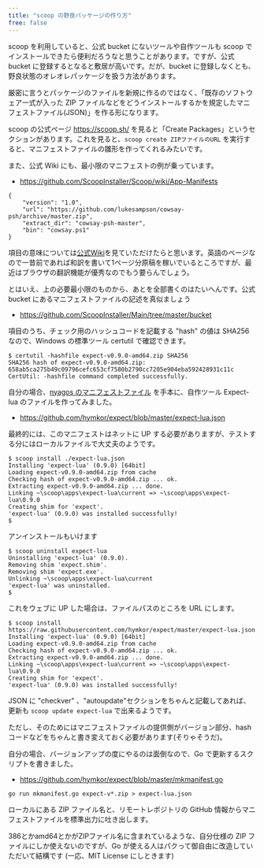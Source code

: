 ```yaml
---
title: "scoop の野良パッケージの作り方"
free: false
---
```


scoop を利用していると、公式 bucket にないツールや自作ツールも scoop でインストールできたら便利だろうなと思うことがあります。ですが、公式 bucket に登録するとなると敷居が高いです。だが、bucket に登録しなくとも、野良状態のオレオレパッケージを扱う方法があります。

厳密に言うとパッケージのファイルを新規に作るのではなく、「既存のソフトウェア一式が入った ZIP ファイルなどをどうインストールするかを規定したマニフェストファイル(JSON)」を作る形になります。

scoop の公式ページ https://scoop.sh/ を見ると「Create Packages」というセクションがあります。これを見ると、`scoop create ZIPファイルのURL` を実行すると、マニフェストファイルの雛形を作ってくれるみたいです。

また、公式 Wiki にも、最小限のマニフェストの例が乗っています。

- https://github.com/ScoopInstaller/Scoop/wiki/App-Manifests

```
{
    "version": "1.0",
    "url": "https://github.com/lukesampson/cowsay-psh/archive/master.zip",
    "extract_dir": "cowsay-psh-master",
    "bin": "cowsay.ps1"
}
```

項目の意味については[公式Wiki](https://github.com/ScoopInstaller/Scoop/wiki/App-Manifests)を見ていただけたらと思います。英語のページなので一昔前であれば和訳を書いて1ページ分原稿を稼いでいるところですが、最近はブラウザの翻訳機能が優秀なのでもう要らんでしょう。

とはいえ、上の必要最小限のものから、あとを全部書くのはたいへんです。公式 bucket にあるマニフェストファイルの記述を真似ましょう

- https://github.com/ScoopInstaller/Main/tree/master/bucket

項目のうち、チェック用のハッシュコードを記載する "hash" の値は SHA256 なので、Windows の標準ツール certutil で確認できます。

```
$ certutil -hashfile expect-v0.9.0-amd64.zip SHA256
SHA256 hash of expect-v0.9.0-amd64.zip:
658ab5ca275b49c09796cefc653cf7580b2790cc7205e904eba592428931c11c
CertUtil: -hashfile command completed successfully.
```

自分の場合、[nyagos のマニフェストファイル](https://github.com/ScoopInstaller/Main/blob/master/bucket/nyagos.json) を手本に、自作ツール Expect-lua のファイルを作ってみました。

- https://github.com/hymkor/expect/blob/master/expect-lua.json

最終的には、このマニフェストはネットに UP する必要がありますが、テストする分にはローカルファイルで大丈夫のようです。

```
$ scoop install ./expect-lua.json
Installing 'expect-lua' (0.9.0) [64bit]
Loading expect-v0.9.0-amd64.zip from cache
Checking hash of expect-v0.9.0-amd64.zip ... ok.
Extracting expect-v0.9.0-amd64.zip ... done.
Linking ~\scoop\apps\expect-lua\current => ~\scoop\apps\expect-lua\0.9.0
Creating shim for 'expect'.
'expect-lua' (0.9.0) was installed successfully!
$
```

アンインストールもいけます

```
$ scoop uninstall expect-lua
Uninstalling 'expect-lua' (0.9.0).
Removing shim 'expect.shim'.
Removing shim 'expect.exe'.
Unlinking ~\scoop\apps\expect-lua\current
'expect-lua' was uninstalled.
$
```

これをウェブに UP した場合は、ファイルパスのところを URL にします。

```
$ scoop install https://raw.githubusercontent.com/hymkor/expect/master/expect-lua.json
Installing 'expect-lua' (0.9.0) [64bit]
Loading expect-v0.9.0-amd64.zip from cache
Checking hash of expect-v0.9.0-amd64.zip ... ok.
Extracting expect-v0.9.0-amd64.zip ... done.
Linking ~\scoop\apps\expect-lua\current => ~\scoop\apps\expect-lua\0.9.0
Creating shim for 'expect'.
'expect-lua' (0.9.0) was installed successfully!
```

JSON に "checkver" 、"autoupdate"セクションをちゃんと記載してあれば、更新も `scoop update expect-lua` で出来るようです。

ただし、そのためにはマニフェストファイルの提供側がバージョン部分、hash コードなどをちゃんと書き変えておく必要があります(そりゃそうだ)。

自分の場合、バージョンアップの度にやるのは面倒なので、Go で更新するスクリプトを書きました。

- https://github.com/hymkor/expect/blob/master/mkmanifest.go

```
go run mkmanifest.go expect-v*.zip > expect-lua.json
```

ローカルにある ZIP ファイル名と、リモートレポジトリの GitHub 情報からマニフェストファイルを標準出力に吐き出します。

386とかamd64とかがZIPファイル名に含まれているような、自分仕様の ZIP ファイルにしか使えないのですが、Go が使える人はパクって御自由に改造していただいて結構です (一応、MIT License にしときます)
